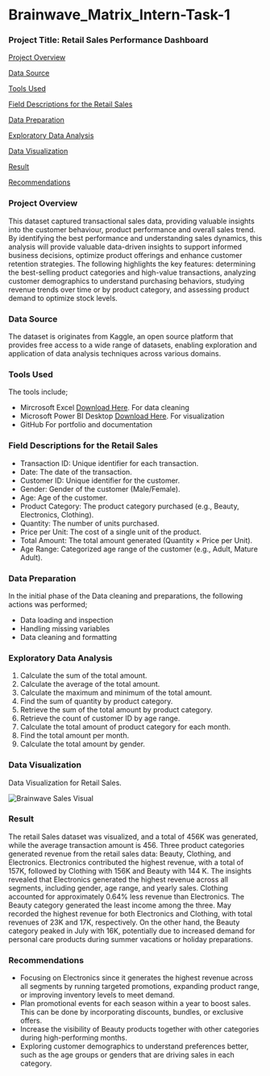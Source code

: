 # Brainwave_Matrix_Intern-Task-1

### Project Title: Retail Sales Performance Dashboard
[Project Overview](#project-overview)

[Data Source](#data-source)

[Tools Used](#tools-used)

[Field Descriptions for the Retail Sales](#field-descriptions-for-the-retail-sales)

[Data Preparation](#data-preparation)

[Exploratory Data Analysis](#exploratory-data-analysis)

[Data Visualization](#data-visualization)

[Result](#Result)

[Recommendations](#Recommendations)

### Project Overview
This dataset captured transactional sales data, providing valuable insights into the customer behaviour, product performance and overall sales trend. By identifying the best performance and understanding sales dynamics, this analysis will provide valuable data-driven insights to support informed business decisions, optimize product offerings and enhance customer retention strategies. The following highlights the key features: determining the best-selling product categories and high-value transactions, analyzing customer demographics to understand purchasing behaviors, studying revenue trends over time or by product category, and assessing product demand to optimize stock levels.

### Data Source
The dataset is originates from Kaggle, an open source platform that provides free access to a wide range of datasets, enabling exploration and application of data analysis techniques across various domains.

### Tools Used
The tools include;
- Mircrosoft Excel [Download Here](https://www.microsoft.com).
For data cleaning
- Microsoft Power BI Desktop [Download Here](https://www.microsoft.com/en-us/power-platform/products/power-bi/downloads).
For visualization
- GitHub
For portfolio and documentation

### Field Descriptions for the Retail Sales
- Transaction ID: Unique identifier for each transaction.
- Date: The date of the transaction.
- Customer ID: Unique identifier for the customer.
- Gender: Gender of the customer (Male/Female).
- Age: Age of the customer.
- Product Category: The product category purchased (e.g., Beauty, Electronics, Clothing).
- Quantity: The number of units purchased.
- Price per Unit: The cost of a single unit of the product.
- Total Amount: The total amount generated (Quantity × Price per Unit).
- Age Range: Categorized age range of the customer (e.g., Adult, Mature Adult).

### Data Preparation
In the initial phase of the Data cleaning and preparations, the following actions was performed;
- Data loading and inspection
- Handling missing variables 
- Data cleaning and formatting

### Exploratory Data Analysis
1. Calculate the sum of the total amount.
2. Calculate the average of the total amount.
3. Calculate the maximum and minimum of the total amount.
4. Find the sum of quantity by product category.
5. Retrieve the sum of the total amount by product category.
6. Retrieve the count of customer ID by age range.
7. Calculate the total amount of product category for each month.
8. Find the total amount per month.
9. Calculate the total amount by gender.

### Data Visualization
Data Visualization for Retail Sales.

![Brainwave Sales Visual](https://github.com/user-attachments/assets/08bf9f37-e37b-4fa4-9fb1-fa1413e3b5fe)

### Result
The retail Sales dataset was visualized, and a total of 456K was generated, while the average transaction amount is 456. Three product categories generated revenue from the retail sales data: Beauty, Clothing, and Electronics. Electronics contributed the highest revenue, with a total of 157K, followed by Clothing with 156K and Beauty with 144 K.
The insights revealed that Electronics generated the highest revenue across all segments, including gender, age range, and yearly sales. Clothing accounted for approximately 0.64% less revenue than Electronics. The Beauty category generated the least income among the three.
May recorded the highest revenue for both Electronics and Clothing, with total revenues of 23K and 17K, respectively. On the other hand, the Beauty category peaked in July with 16K, potentially due to increased demand for personal care products during summer vacations or holiday preparations. 

### Recommendations
- Focusing on Electronics since it generates the highest revenue across all segments by running targeted promotions, expanding product range, or improving inventory levels to meet demand.
- Plan promotional events for each season within a year to boost sales. This can be done by incorporating discounts, bundles, or exclusive offers.
- Increase the visibility of Beauty products together with other categories during high-performing months.
- Exploring customer demographics to understand preferences better, such as the age groups or genders that are driving sales in each category.

